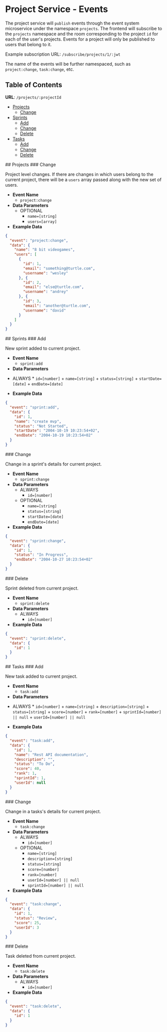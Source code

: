 # Project Service - Events

The project service will `publish` events through the event system microservice under the namespace `projects`. The frontend will subscribe to the `projects` namespace and the room corresponding to the project `id` for each of the user's projects. Events for a project will only be published to users that belong to it.

Example subscription URL: `/subscribe/projects/1/:jwt`

The name of the events will be further namespaced, such as `project:change`, `task:change`, etc.

## Table of Contents

**URL**: `/projects/:projectId`
- [Projects](#projects)
  + [Change](#projects-change)
- [Sprints](#sprints)
  + [Add](#sprints-add)
  + [Change](#sprints-change)
  + [Delete](#sprints-delete)
- [Tasks](#tasks)
  + [Add](#tasks-add)
  + [Change](#tasks-change)
  + [Delete](#tasks-delete)

<a name="projects"/>
## Projects

<a name="projects-change"/>
### Change

Project level changes. If there are changes in which users belong to the current project, there will be a `users` array passed along with the new set of users.

- **Event Name**
  + `project:change`
- **Data Parameters**
  + OPTIONAL
    * `name=[string]`
    * `users=[array]`
- **Example Data**

```json
{
  "event": "project:change",
  "data": {
    "name": "8 bit videogames",
    "users": [
      {
        "id": 1,
        "email": "something@turtle.com",
        "username": "wesley"
      }, {
        "id": 2,
        "email": "else@turtle.com",
        "username": "andrey"
      }, {
        "id": 3,
        "email": "another@turtle.com",
        "username": "david"
      }
    ]
  }
}
```

<a name="sprints"/>
## Sprints

<a name="sprints-add"/>
### Add

New sprint added to current project.

- **Event Name**
  + `sprint:add`
-  **Data Parameters**
  +  ALWAYS
    *  `id=[number]`
    +  `name=[string]`
    +  `status=[string]`
    +  `startDate=[date]`
    +  `endDate=[date]`
-  **Example Data**

```json
{
  "event": "sprint:add",
  "data": {
    "id": 1,
    "name": "create mvp",
    "status": "Not Started",
    "startDate": "2004-10-19 10:23:54+02",
    "endDate": "2004-10-19 10:23:54+02"
  }
}
```

<a name="sprints-change"/>
### Change

Change in a sprint's details for current project.

- **Event Name**
  + `sprint:change`
- **Data Parameters**
  + ALWAYS
    * `id=[number]`
  + OPTIONAL
    *  `name=[string]`
    *  `status=[string]`
    *  `startDate=[date]`
    *  `endDate=[date]`
-  **Example Data**

```json
{
  "event": "sprint:change",
  "data": {
    "id": 1,
    "status": "In Progress",
    "endDate": "2004-10-27 10:23:54+02"
  }
}
```

<a name="sprints-delete"/>
### Delete

Sprint deleted from current project.

- **Event Name**
  + `sprint:delete`
- **Data Parameters**
  + ALWAYS
    * `id=[number]`
- **Example Data**

```json
{
  "event": "sprint:delete",
  "data": {
    "id": 1
  }
}
```

<a name="tasks"/>
## Tasks

<a name="tasks-add"/>
### Add

New task added to current project.

- **Event Name**
  + `task:add`
-  **Data Parameters**
  +  ALWAYS
    *  `id=[number]`
    +  `name=[string]`
    +  `description=[string]`
    +  `status=[string]`
    +  `score=[number]`
    +  `rank=[number]`
    +  `sprintId=[number] || null`
    +  `userId=[number] || null`
-  **Example Data**

```json
{
  "event": "task:add",
  "data": {
    "id": 1,
    "name": "Rest API documentation",
    "description": "",
    "status": "To Do",
    "score": 40,
    "rank": 1,
    "sprintId": 1,
    "userId": null
  }
}
```

<a name="tasks-change"/>
### Change

Change in a tasks's details for current project.

- **Event Name**
  + `task:change`
- **Data Parameters**
  + ALWAYS
    * `id=[number]`
  + OPTIONAL
    *  `name=[string]`
    *  `description=[string]`
    *  `status=[string]`
    *  `score=[number]`
    *  `rank=[number]`
    *  `userId=[number] || null`
    *  `sprintId=[number] || null`
-  **Example Data**

```json
{
  "event": "task:change",
  "data": {
    "id": 1,
    "status": "Review",
    "score": 25,
    "userId": 3
  }
}
```

<a name="tasks-delete"/>
### Delete

Task deleted from current project.

- **Event Name**
  + `task:delete`
- **Data Parameters**
  + ALWAYS
    * `id=[number]`
- **Example Data**

```json
{
  "event": "task:delete",
  "data": {
    "id": 1
  }
}
```